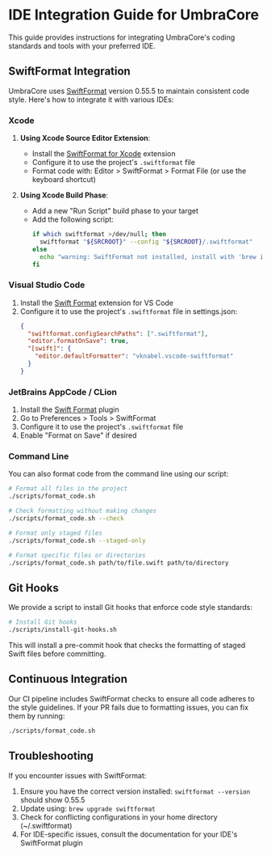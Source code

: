 # IDE Integration Guide for UmbraCore

This guide provides instructions for integrating UmbraCore's coding standards and tools with your preferred IDE.

## SwiftFormat Integration

UmbraCore uses [SwiftFormat](https://github.com/nicklockwood/SwiftFormat) version 0.55.5 to maintain consistent code style. Here's how to integrate it with various IDEs:

### Xcode

1. **Using Xcode Source Editor Extension**:
   - Install the [SwiftFormat for Xcode](https://github.com/nicklockwood/SwiftFormat#xcode-source-editor-extension) extension
   - Configure it to use the project's `.swiftformat` file
   - Format code with: Editor > SwiftFormat > Format File (or use the keyboard shortcut)

2. **Using Xcode Build Phase**:
   - Add a new "Run Script" build phase to your target
   - Add the following script:
     ```bash
     if which swiftformat >/dev/null; then
       swiftformat "${SRCROOT}" --config "${SRCROOT}/.swiftformat"
     else
       echo "warning: SwiftFormat not installed, install with 'brew install swiftformat'"
     fi
     ```

### Visual Studio Code

1. Install the [Swift Format](https://marketplace.visualstudio.com/items?itemName=vknabel.vscode-swiftformat) extension for VS Code
2. Configure it to use the project's `.swiftformat` file in settings.json:
   ```json
   {
     "swiftformat.configSearchPaths": [".swiftformat"],
     "editor.formatOnSave": true,
     "[swift]": {
       "editor.defaultFormatter": "vknabel.vscode-swiftformat"
     }
   }
   ```

### JetBrains AppCode / CLion

1. Install the [Swift Format](https://plugins.jetbrains.com/plugin/12293-swiftformat) plugin
2. Go to Preferences > Tools > SwiftFormat
3. Configure it to use the project's `.swiftformat` file
4. Enable "Format on Save" if desired

### Command Line

You can also format code from the command line using our script:

```bash
# Format all files in the project
./scripts/format_code.sh

# Check formatting without making changes
./scripts/format_code.sh --check

# Format only staged files
./scripts/format_code.sh --staged-only

# Format specific files or directories
./scripts/format_code.sh path/to/file.swift path/to/directory
```

## Git Hooks

We provide a script to install Git hooks that enforce code style standards:

```bash
# Install Git hooks
./scripts/install-git-hooks.sh
```

This will install a pre-commit hook that checks the formatting of staged Swift files before committing.

## Continuous Integration

Our CI pipeline includes SwiftFormat checks to ensure all code adheres to the style guidelines. If your PR fails due to formatting issues, you can fix them by running:

```bash
./scripts/format_code.sh
```

## Troubleshooting

If you encounter issues with SwiftFormat:

1. Ensure you have the correct version installed: `swiftformat --version` should show 0.55.5
2. Update using: `brew upgrade swiftformat`
3. Check for conflicting configurations in your home directory (~/.swiftformat)
4. For IDE-specific issues, consult the documentation for your IDE's SwiftFormat plugin
